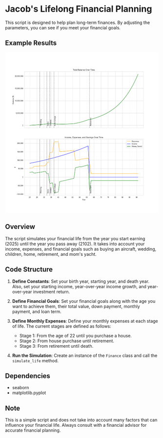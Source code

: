 # Jacob's Lifelong Financial Planning

This script is designed to help plan long-term finances. By adjusting the parameters, you can see if you meet your financial goals.

## Example Results
![Sample Graph](sample_graph.png)

## Overview

The script simulates your financial life from the year you start earning (2025) until the year you pass away (2102). It takes into account your income, expenses, and financial goals such as buying an aircraft, wedding, children, home, retirement, and mom's yacht.

## Code Structure

1. **Define Constants**: Set your birth year, starting year, and death year. Also, set your starting income, year-over-year income growth, and year-over-year investment return.

2. **Define Financial Goals**: Set your financial goals along with the age you want to achieve them, their total value, down payment, monthly payment, and loan term.

3. **Define Monthly Expenses**: Define your monthly expenses at each stage of life. The current stages are defined as follows:
    - Stage 1: From the age of 22 until you purchase a house.
    - Stage 2: From house purchase until retirement.
    - Stage 3: From retirement until death.

4. **Run the Simulation**: Create an instance of the `Finance` class and call the `simulate_life` method.

## Dependencies

- seaborn
- matplotlib.pyplot

## Note

This is a simple script and does not take into account many factors that can influence your financial life. Always consult with a financial advisor for accurate financial planning.
